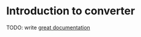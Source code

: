 # Introduction to converter

TODO: write [great documentation](http://jacobian.org/writing/what-to-write/)
